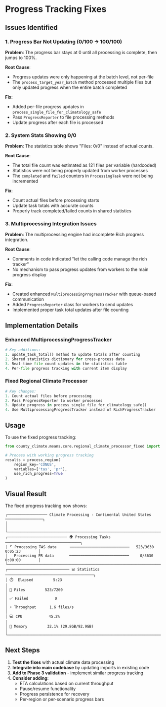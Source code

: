 # Progress Tracking Fixes

## Issues Identified

### 1. Progress Bar Not Updating (0/100 → 100/100)
**Problem**: The progress bar stays at 0 until all processing is complete, then jumps to 100%.

**Root Cause**: 
- Progress updates were only happening at the batch level, not per-file
- The `process_target_year_batch` method processed multiple files but only updated progress when the entire batch completed

**Fix**:
- Added per-file progress updates in `process_single_file_for_climatology_safe`
- Pass `ProgressReporter` to file processing methods
- Update progress after each file is processed

### 2. System Stats Showing 0/0
**Problem**: The statistics table shows "Files: 0/0" instead of actual counts.

**Root Cause**:
- The total file count was estimated as 121 files per variable (hardcoded)
- Statistics were not being properly updated from worker processes
- The `completed` and `failed` counters in `ProcessingTask` were not being incremented

**Fix**:
- Count actual files before processing starts
- Update task totals with accurate counts
- Properly track completed/failed counts in shared statistics

### 3. Multiprocessing Integration Issues
**Problem**: The multiprocessing engine had incomplete Rich progress integration.

**Root Cause**:
- Comments in code indicated "let the calling code manage the rich tracker"
- No mechanism to pass progress updates from workers to the main progress display

**Fix**:
- Created enhanced `MultiprocessingProgressTracker` with queue-based communication
- Added `ProgressReporter` class for workers to send updates
- Implemented proper task total updates after file counting

## Implementation Details

### Enhanced MultiprocessingProgressTracker

```python
# Key additions:
1. update_task_total() method to update totals after counting
2. Shared statistics dictionary for cross-process data
3. Real-time file count updates in the statistics table
4. Per-file progress tracking with current item display
```

### Fixed Regional Climate Processor

```python
# Key changes:
1. Count actual files before processing
2. Pass ProgressReporter to worker processes
3. Update progress in process_single_file_for_climatology_safe()
4. Use MultiprocessingProgressTracker instead of RichProgressTracker
```

## Usage

To use the fixed progress tracking:

```python
from county_climate.means.core.regional_climate_processor_fixed import process_region

# Process with working progress tracking
results = process_region(
    region_key='CONUS',
    variables=['tas', 'pr'],
    use_rich_progress=True
)
```

## Visual Result

The fixed progress tracking now shows:

```
╭────────────────── Climate Processing - Continental United States ─────────────────╮
│                                                                                   │
╰───────────────────────────────────────────────────────────────────────────────────╯
╭─────────────────────────── 🌍 Processing Tasks ──────────────────────────────────╮
│ ⠋ Processing TAS data      ━━━━━━━━━━━━━━━━━━━━━━━━━━━   523/3630 0:05:23        │
│   Processing PR data       ━━━━━━━━━━━━━━━━━━━━━━━━━━━     0/3630 0:00:00        │
╰───────────────────────────────────────────────────────────────────────────────────╯
╭──────────────────────────── 📊 Statistics ────────────────────────────────────────╮
│ ⏱️  Elapsed         5:23                                                          │
│ 📁 Files         523/7260                                                         │
│ ✅ Failed            0                                                            │
│ ⚡ Throughput      1.6 files/s                                                    │
│ 💻 CPU            45.2%                                                           │
│ 🧠 Memory         32.1% (29.8GB/92.9GB)                                          │
╰───────────────────────────────────────────────────────────────────────────────────╯
```

## Next Steps

1. **Test the fixes** with actual climate data processing
2. **Integrate into main codebase** by updating imports in existing code
3. **Add to Phase 3 validation** - implement similar progress tracking
4. **Consider adding**:
   - ETA calculations based on current throughput
   - Pause/resume functionality
   - Progress persistence for recovery
   - Per-region or per-scenario progress bars
